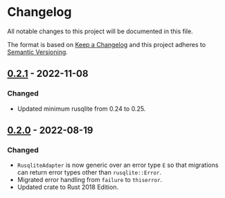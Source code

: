 # Changelog
All notable changes to this project will be documented in this file.

The format is based on [Keep a Changelog](http://keepachangelog.com/en/1.0.0/)
and this project adheres to [Semantic Versioning](http://semver.org/spec/v2.0.0.html).


<!-- next-header -->
## [0.2.1] - 2022-11-08
### Changed
- Updated minimum rusqlite from 0.24 to 0.25.

## [0.2.0] - 2022-08-19
### Changed
- `RusqliteAdapter` is now generic over an error type `E` so that migrations can return error types other than `rusqlite::Error`.
- Migrated error handling from `failure` to `thiserror`.
- Updated crate to Rust 2018 Edition.


<!-- next-url -->
[0.2.1]: https://github.com/aschampion/schemer/compare/schemer-rusqlite-v0.2.0...schemer-rusqlite-v0.2.1
[0.2.0]: https://github.com/aschampion/schemer/compare/schemer-rusqlite=v0.1.0...schemer-rusqlite-v0.2.0
